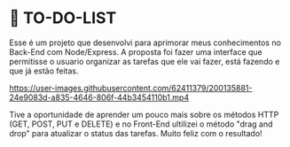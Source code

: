 # :memo: TO-DO-LIST
Esse é um projeto que desenvolvi para aprimorar meus conhecimentos no Back-End com Node/Express. A proposta foi fazer uma interface que permitisse o usuario organizar as tarefas que ele vai fazer, está fazendo e que já estão feitas. 

https://user-images.githubusercontent.com/62411379/200135881-24e9083d-a835-4646-806f-44b3454110b1.mp4

Tive a oportunidade de aprender um pouco mais sobre os métodos HTTP (GET, POST, PUT e DELETE) e no Front-End ultilizei o método "drag and drop" para atualizar o status das tarefas. Muito feliz com o resultado!
